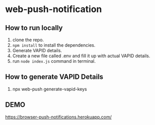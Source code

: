 # web-push-notification

## How to run locally
1. clone the repo.
2. `npm install` to install the dependencies.
3. Generate VAPID details.
4. Create a new file called .env and fill it up with actual VAPID details.
5. run `node index.js` command in terminal.


## How to generate VAPID Details
1. npx web-push generate-vapid-keys

## DEMO
https://browser-push-notifications.herokuapp.com/
